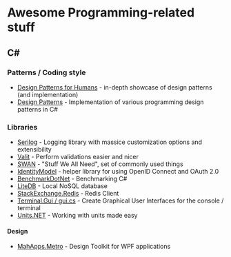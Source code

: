 # Awesome Programming-related stuff

## C#

### Patterns / Coding style

- [Design Patterns for Humans](https://github.com/anupavanm/csharp-design-patterns-for-humans) - in-depth showcase of design patterns (and implementation)
- [Design Patterns](https://github.com/abishekaditya/DesignPatterns) - Implementation of various programming design patterns in C#

### Libraries

- [Serilog](https://github.com/serilog/serilog) - Logging library with massice customization options and extensibility
- [Valit](https://github.com/valit-stack/Valit) - Perform validations easier and nicer
- [SWAN](https://github.com/unosquare/swan) - "Stuff We All Need", set of commonly used things
- [IdentityModel](https://github.com/IdentityModel/IdentityModel) - helper library for using OpenID Connect and OAuth 2.0
- [BenchmarkDotNet](https://github.com/dotnet/BenchmarkDotNet) - Benchmarking C#
- [LiteDB](https://github.com/mbdavid/LiteDB) - Local NoSQL database
- [StackExchange.Redis](https://github.com/StackExchange/StackExchange.Redis) - Redis Client
- [Terminal.Gui / gui.cs](https://github.com/migueldeicaza/gui.cs) - Create Graphical User Interfaces for the console / terminal
- [Units.NET](https://github.com/angularsen/UnitsNet) - Working with units made easy

#### Design

- [MahApps.Metro](https://github.com/MahApps/MahApps.Metro) - Design Toolkit for WPF applications
